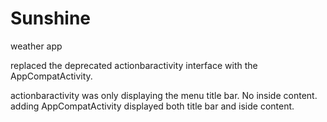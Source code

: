 # Sunshine
weather app

replaced the deprecated actionbaractivity interface with the AppCompatActivity.

actionbaractivity was only displaying the menu title bar. No inside content.
adding AppCompatActivity displayed both title bar and iside content.
